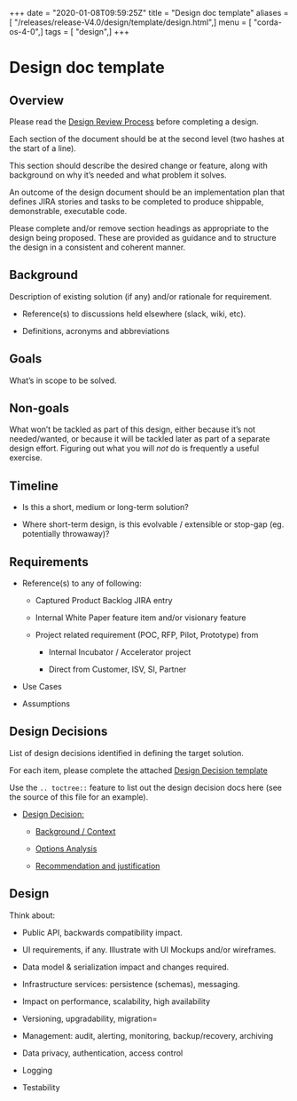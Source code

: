 +++
date = "2020-01-08T09:59:25Z"
title = "Design doc template"
aliases = [ "/releases/release-V4.0/design/template/design.html",]
menu = [ "corda-os-4-0",]
tags = [ "design",]
+++


# Design doc template


## Overview

Please read the [Design Review Process](../design-review-process.md) before completing a design.

Each section of the document should be at the second level (two hashes at the start of a line).

This section should describe the desired change or feature, along with background on why it’s needed and what problem
                it solves.

An outcome of the design document should be an implementation plan that defines JIRA stories and tasks to be completed
                to produce shippable, demonstrable, executable code.

Please complete and/or remove section headings as appropriate to the design being proposed. These are provided as
                guidance and to structure the design in a consistent and coherent manner.


## Background

Description of existing solution (if any) and/or rationale for requirement.


* Reference(s) to discussions held elsewhere (slack, wiki, etc).


* Definitions, acronyms and abbreviations



## Goals

What’s in scope to be solved.


## Non-goals

What won’t be tackled as part of this design, either because it’s not needed/wanted, or because it will be tackled later
                as part of a separate design effort. Figuring out what you will *not* do is frequently a useful exercise.


## Timeline


* Is this a short, medium or long-term solution?


* Where short-term design, is this evolvable / extensible or stop-gap (eg. potentially throwaway)?



## Requirements


* Reference(s) to any of following:


    * Captured Product Backlog JIRA entry


    * Internal White Paper feature item and/or visionary feature


    * Project related requirement (POC, RFP, Pilot, Prototype) from


        * Internal Incubator / Accelerator project


        * Direct from Customer, ISV, SI, Partner




* Use Cases


* Assumptions



## Design Decisions

List of design decisions identified in defining the target solution.

For each item, please complete the attached [Design Decision template](decisions/decision.md)

Use the `.. toctree::` feature to list out the design decision docs here (see the source of this file for an example).


* [Design Decision: <Description heading>](decisions/decision.md)
    * [Background / Context](decisions/decision.md#background-context)

    * [Options Analysis](decisions/decision.md#options-analysis)

    * [Recommendation and justification](decisions/decision.md#recommendation-and-justification)




## Design

Think about:


* Public API, backwards compatibility impact.


* UI requirements, if any. Illustrate with UI Mockups and/or wireframes.


* Data model & serialization impact and changes required.


* Infrastructure services: persistence (schemas), messaging.


* Impact on performance, scalability, high availability


* Versioning, upgradability, migration=


* Management: audit, alerting, monitoring, backup/recovery, archiving


* Data privacy, authentication, access control


* Logging


* Testability



